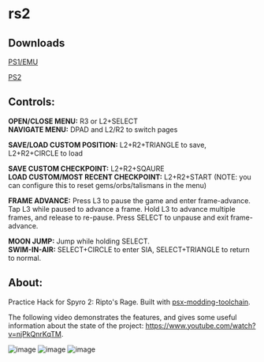 # rs2
## Downloads
[PS1/EMU](https://github.com/retro-git/rs2/releases/download/v1.0/spyro2_rs2_1.0-ps1.zip)

[PS2](https://github.com/retro-git/rs2/releases/download/v1.0/spyro2_rs2_1.0-ps2.zip)

## Controls:
**OPEN/CLOSE MENU:** R3 or L2+SELECT\
**NAVIGATE MENU:** DPAD and L2/R2 to switch pages

**SAVE/LOAD CUSTOM POSITION:** L2+R2+TRIANGLE to save, L2+R2+CIRCLE to load

**SAVE CUSTOM CHECKPOINT:** L2+R2+SQAURE\
**LOAD CUSTOM/MOST RECENT CHECKPOINT:** L2+R2+START (NOTE: you can configure this to reset gems/orbs/talismans in the menu)

**FRAME ADVANCE:** Press L3 to pause the game and enter frame-advance. Tap L3 while paused to advance a frame. Hold L3 to advance multiple frames, and release to re-pause. Press SELECT to unpause and exit frame-advance.

**MOON JUMP:** Jump while holding SELECT.\
**SWIM-IN-AIR:** SELECT+CIRCLE to enter SIA, SELECT+TRIANGLE to return to normal.

## About:
Practice Hack for Spyro 2: Ripto's Rage. Built with [psx-modding-toolchain](https://github.com/mateusfavarin/psx-modding-toolchain).

The following video demonstrates the features, and gives some useful information about the state of the project: https://www.youtube.com/watch?v=njPkQnrKqTM.


![image](https://user-images.githubusercontent.com/43223593/187248557-94a84975-9055-4912-8724-ec1619c22799.png)
![image](https://user-images.githubusercontent.com/43223593/187282905-2fdaec79-1161-42db-b895-7c094f19f11d.png)
![image](https://user-images.githubusercontent.com/43223593/187282978-f106013a-0a2c-4cb9-ae58-fa6c004761c5.png)
